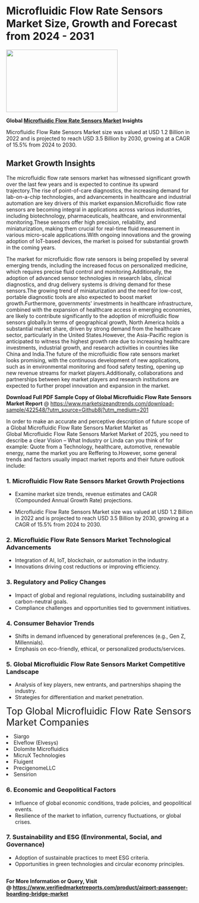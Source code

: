 <H1>Microfluidic Flow Rate Sensors Market Size, Growth and Forecast from 2024 - 2031</H1><img class="aligncenter size-medium wp-image-584254" src="https://thirdeyenews.in/wp-content/uploads/2024/09/Global-Market-Research-300x168.jpeg" alt="" width="300" height="168" /><p><strong>Global&nbsp;<a href="https://www.marketsizeandtrends.com/download-sample/422548/?utm_source=Github8j?utm_medium=201">Microfluidic Flow Rate Sensors Market</a> Insights</strong></p><p>Microfluidic Flow Rate Sensors Market size was valued at USD 1.2 Billion in 2022 and is projected to reach USD 3.5 Billion by 2030, growing at a CAGR of 15.5% from 2024 to 2030.</p><p><h2>Market Growth Insights</h2> The microfluidic flow rate sensors market has witnessed significant growth over the last few years and is expected to continue its upward trajectory.The rise of point-of-care diagnostics, the increasing demand for lab-on-a-chip technologies, and advancements in healthcare and industrial automation are key drivers of this market expansion.Microfluidic flow rate sensors are becoming integral in applications across various industries, including biotechnology, pharmaceuticals, healthcare, and environmental monitoring.These sensors offer high precision, reliability, and miniaturization, making them crucial for real-time fluid measurement in various micro-scale applications.With ongoing innovations and the growing adoption of IoT-based devices, the market is poised for substantial growth in the coming years.<p>The market for microfluidic flow rate sensors is being propelled by several emerging trends, including the increased focus on personalized medicine, which requires precise fluid control and monitoring.Additionally, the adoption of advanced sensor technologies in research labs, clinical diagnostics, and drug delivery systems is driving demand for these sensors.The growing trend of miniaturization and the need for low-cost, portable diagnostic tools are also expected to boost market growth.Furthermore, governments' investments in healthcare infrastructure, combined with the expansion of healthcare access in emerging economies, are likely to contribute significantly to the adoption of microfluidic flow sensors globally.In terms of geographical growth, North America holds a substantial market share, driven by strong demand from the healthcare sector, particularly in the United States.However, the Asia-Pacific region is anticipated to witness the highest growth rate due to increasing healthcare investments, industrial growth, and research activities in countries like China and India.The future of the microfluidic flow rate sensors market looks promising, with the continuous development of new applications, such as in environmental monitoring and food safety testing, opening up new revenue streams for market players.Additionally, collaborations and partnerships between key market players and research institutions are expected to further propel innovation and expansion in the market.<p><span class=""><strong>Download Full PDF Sample Copy of Global Microfluidic Flow Rate Sensors Market Report</strong> @ <a href="https://www.marketsizeandtrends.com/download-sample/422548/?utm_source=Github8j?utm_medium=201" target="_blank">https://www.marketsizeandtrends.com/download-sample/422548/?utm_source=Github8j?utm_medium=201</a></span></p><p>In order to make an accurate and perceptive description of future scope of a Global&nbsp;Microfluidic Flow Rate Sensors Market Market as Global&nbsp;Microfluidic Flow Rate Sensors Market Market of 2025, you need to describe a clear Vision &ndash; What Industry or Linda can you think of for example: Quote from a Technology, healthcare, automotive, renewable energy, name the market you are Reffering to.However, some general trends and factors usually impact market reports and their future outlook include:</p><h3>1.&nbsp;<strong>Microfluidic Flow Rate Sensors Market Growth Projections</strong></h3><ul><li>Examine market size trends, revenue estimates and CAGR (Compounded Annual Growth Rate) projections.</li><li><p>Microfluidic Flow Rate Sensors Market size was valued at USD 1.2 Billion in 2022 and is projected to reach USD 3.5 Billion by 2030, growing at a CAGR of 15.5% from 2024 to 2030.</p></li></ul><h3>2.&nbsp;<strong>Microfluidic Flow Rate Sensors Market Technological Advancements</strong></h3><ul><li>Integration of AI, IoT, blockchain, or automation in the industry.</li><li>Innovations driving cost reductions or improving efficiency.</li></ul><h3>3.&nbsp;<strong>Regulatory and Policy Changes</strong></h3><ul><li>Impact of global and regional regulations, including sustainability and carbon-neutral goals.</li><li>Compliance challenges and opportunities tied to government initiatives.</li></ul><h3>4.&nbsp;<strong>Consumer Behavior Trends</strong></h3><ul><li>Shifts in demand influenced by generational preferences (e.g., Gen Z, Millennials).</li><li>Emphasis on eco-friendly, ethical, or personalized products/services.</li></ul><h3>5.&nbsp;<strong>Global Microfluidic Flow Rate Sensors Market Competitive Landscape</strong></h3><ul><li>Analysis of key players, new entrants, and partnerships shaping the industry.</li><li>Strategies for differentiation and market penetration.</li></ul><p data-pm-slice="1 1 []"><span style="color: inherit; font-family: inherit; font-size: 25px;">Top Global Microfluidic Flow Rate Sensors Market Companies</span></p><div class="" data-test-id=""><p><li>Siargo</li><li> Elveflow (Elvesys)</li><li> Dolomite Microfluidics</li><li> MicruX Technologies</li><li> Fluigent</li><li> PrecigenomeLLC</li><li> Sensirion</li></p></div><h3>6.&nbsp;<strong>Economic and Geopolitical Factors</strong></h3><ul><li>Influence of global economic conditions, trade policies, and geopolitical events.</li><li>Resilience of the market to inflation, currency fluctuations, or global crises.</li></ul><h3>7.&nbsp;<strong>Sustainability and ESG (Environmental, Social, and Governance)</strong></h3><ul><li>Adoption of sustainable practices to meet ESG criteria.</li><li>Opportunities in green technologies and circular economy principles.</li></ul><h2><strong style="font-size: 14px;">For More Information or Query, Visit @&nbsp;</strong><a style="background-color: #ffffff; font-size: 14px;" href="https://www.marketsizeandtrends.com/report/microfluidic-flow-rate-sensors-market/" target="_blank">https://www.verifiedmarketreports.com/product/airport-passenger-boarding-bridge-market</a></h2>